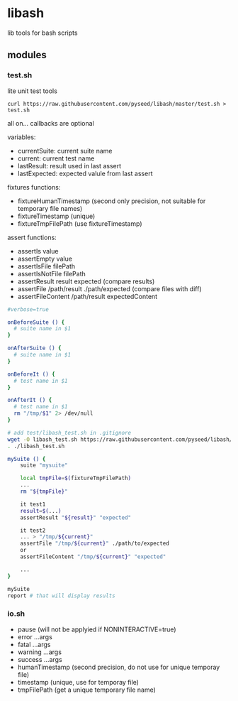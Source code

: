# libash

lib tools for bash scripts

## modules

### test.sh

lite unit test tools

```
curl https://raw.githubusercontent.com/pyseed/libash/master/test.sh > test.sh
```

all on... callbacks are optional

variables:
- currentSuite: current suite name
- current: current test name
- lastResult: result used in last assert
- lastExpected: expected valule from last assert

fixtures functions:
- fixtureHumanTimestamp (second only precision, not suitable for temporary file names)
- fixtureTimestamp (unique)
- fixtureTmpFilePath (use fixtureTimestamp)

assert functions:
- assertIs value
- assertEmpty value
- assertIsFile filePath
- assertIsNotFile filePath
- assertResult result expected (compare results)
- assertFile /path/result ./path/expected (compare files with diff)
- assertFileContent /path/result expectedContent

```bash
#verbose=true

onBeforeSuite () {
  # suite name in $1
}

onAfterSuite () {
  # suite name in $1
}

onBeforeIt () {
  # test name in $1
}

onAfterIt () {
  # test name in $1
  rm "/tmp/$1" 2> /dev/null
}

# add test/libash_test.sh in .gitignore
wget -O libash_test.sh https://raw.githubusercontent.com/pyseed/libash/master/test.sh
. ./libash_test.sh

mySuite () {
    suite "mysuite"

    local tmpFile=$(fixtureTmpFilePath)
    ...
    rm "${tmpFile}"

    it test1
    result=$(...)
    assertResult "${result}" "expected"

    it test2
    ... > "/tmp/${current}"
    assertFile "/tmp/${current}" ./path/to/expected
    or
    assertFileContent "/tmp/${current}" "expected"

    ...
}

mySuite
report # that will display results
```

### io.sh

- pause (will not be applyied if NONINTERACTIVE=true)
- error ...args
- fatal ...args
- warning ...args
- success ...args
- humanTimestamp (second precision, do not use for unique temporay file)
- timestamp (unique, use for temporay file)
- tmpFilePath (get a unique temporary file name)
